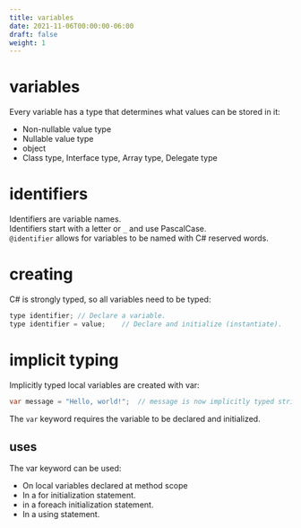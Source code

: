 ```yaml
---
title: variables
date: 2021-11-06T00:00:00-06:00
draft: false
weight: 1
---
```


# variables
Every variable has a type that determines what values can be stored in it:
- Non-nullable value type
- Nullable value type
- object
- Class type, Interface type, Array type, Delegate type

# identifiers
Identifiers are variable names.  
Identifiers start with a letter or `_` and use PascalCase.  
`@identifier` allows for variables to be named with C# reserved words.

# creating
C# is strongly typed, so all variables need to be typed: 
```cs 
type identifier; // Declare a variable.
type identifier = value;	// Declare and initialize (instantiate).
```

# implicit typing
Implicitly typed local variables are created with var:
```cs
var message = "Hello, world!";	// message is now implicitly typed string.
```

The `var` keyword requires the variable to be declared and initialized.

## uses
The var keyword can be used:
- On local variables declared at method scope
- In a for initialization statement.
- in a foreach initialization statement.
- In a using statement.
